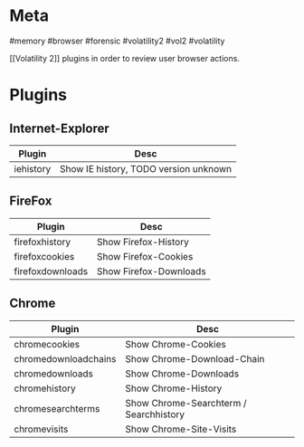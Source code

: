 # Meta
#memory #browser #forensic #volatility2 #vol2 #volatility

[[Volatility 2]] plugins in order to review user browser actions.

# Plugins
## Internet-Explorer
| Plugin| Desc |
| ------------- | ------------- |
| iehistory | Show IE history, TODO version unknown |

## FireFox
| Plugin| Desc |
| ------------- | ------------- |
| firefoxhistory | Show Firefox-History |
| firefoxcookies | Show Firefox-Cookies |
| firefoxdownloads | Show Firefox-Downloads |


## Chrome

| Plugin| Desc |
| ------------- | ------------- |
| chromecookies | Show Chrome-Cookies |
| chromedownloadchains | Show Chrome-Download-Chain |
| chromedownloads | Show Chrome-Downloads |
| chromehistory | Show Chrome-History |
| chromesearchterms | Show Chrome-Searchterm / Searchhistory |
| chromevisits | Show Chrome-Site-Visits |